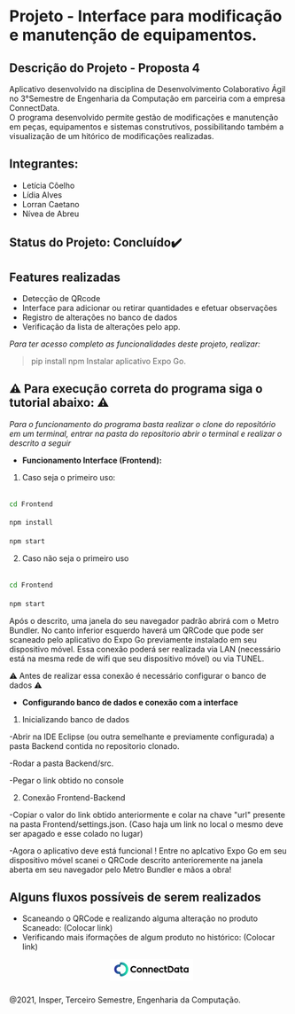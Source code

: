 # Projeto - Interface para modificação e manutenção de equipamentos. 

## Descrição do Projeto - Proposta 4

Aplicativo desenvolvido na disciplina de Desenvolvimento Colaborativo Ágil no 3°Semestre de Engenharia da Computação em parceiria com a empresa ConnectData.  
O programa desenvolvido permite gestão de modificações e manutenção em peças, 
equipamentos e sistemas construtivos, possibilitando também a visualização de um hitórico de modificações realizadas. 
 
## Integrantes:

- Letícia Côelho
- Lídia Alves
- Lorran Caetano  
- Nívea de Abreu

## Status do Projeto: Concluído:heavy_check_mark:

## Features realizadas

-  Detecção de QRcode 
-  Interface para adicionar ou retirar quantidades e efetuar observações 
-  Registro de alterações no banco de dados
-  Verificação da lista de alterações pelo app.

*Para ter acesso completo as funcionalidades deste projeto, realizar:*

> pip install npm
> Instalar aplicativo Expo Go. 

## :warning: Para execução correta do programa siga o tutorial abaixo: :warning:

*Para o funcionamento do programa basta realizar o clone do repositório em um terminal, entrar na pasta do repositorio abrir o terminal e realizar o descrito a seguir*

- **Funcionamento Interface (Frontend):**

1.  Caso seja o primeiro uso:

```bash

cd Frontend

npm install

npm start

```

2. Caso não seja o primeiro uso

```bash

cd Frontend

npm start

```

Após o descrito, uma janela do seu navegador padrão abrirá com o Metro Bundler.
No canto inferior esquerdo haverá um QRCode que pode ser scaneado pelo aplicativo do Expo Go previamente instalado em seu dispositivo móvel. Essa conexão poderá ser realizada via LAN (necessário está na mesma rede de wifi que seu dispositivo móvel) ou via TUNEL.

:warning: Antes de realizar essa conexão é necessário configurar o banco de dados :warning:

- **Configurando banco de dados e conexão com a interface**

1. Inicializando banco de dados

-Abrir na IDE Eclipse (ou outra semelhante e previamente configurada) a pasta Backend contida no repositorio clonado.

-Rodar a pasta Backend/src.

-Pegar o link obtido no console

2. Conexão Frontend-Backend

-Copiar o valor do link obtido anteriormente e colar na chave "url" presente na pasta Frontend/settings.json. 
(Caso haja um link no local o mesmo deve ser apagado e esse colado no lugar)

-Agora o aplicativo deve está funcional ! Entre no aplcativo Expo Go em seu dispositivo móvel scanei o QRCode descrito anterioremente na janela aberta em seu navegador pelo Metro Bundler e mãos a obra!

## Alguns fluxos possíveis de serem realizados

- Scaneando o QRCode e realizando alguma alteração no produto Scaneado: (Colocar link)
- Verificando mais iformações de algum produto no histórico: (Colocar link)

<p align="center"><img src="Frontend/assets/readmeLogo.PNG" width=150 style="float: center; margin: 0px 0px 10px 10px"></p>

@2021, Insper, Terceiro Semestre, Engenharia da Computação.

